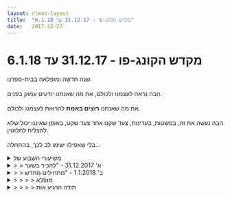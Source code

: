 ```yaml
---
layout: clean-layout
title:  "מקדש הקונג-פו - 31.12.17 עד 6.1.18"
date:   2017-12-27
---
```

# מקדש הקונג-פו - 31.12.17 עד 6.1.18 
שנה חדשה ומופלאה בבית-ספרנו.<br> <br> הבה נראה לעצמנו ולכולם, את מה שאנחנו יודעים עמוק בפנים.<br> <br> את מה שאנחנו <b>רוצים באמת</b> להראות לעצמנו ולכולם.<br> <br> הבה נעשה את זה, בפשטות, בעדינות, צעד שקט אחר צעד שקט, באופן שאיננו יכול שלא להצליח לחלוטין.<br> <br> בלי שאפילו ישימו לב לכך, בהתחלה...

<details>
                    <summary>משיעורי השבוע של</summary>
                    שנה טובה <img src="http://www.timg.co.il/tapuzForum/images/Emo13.gif" alt=":-)">
                  </details><details>
                    <summary>> > א' 31.12.2017 - "להכיר בשער</summary>
                    קצת מתוך שיעור עשיר, מה שבולט לי כרגע.<br> <br> משקולות ומעוף<br> א. אחד בעמידת ארבע, נשען בכפות הידיים שלו על כפות הרגליים של השני. זה שנשענים עליו מנסה להרים את כפות הרגליים שלו בכל מני אופנים. [עבודה מגניבה בשני התפקידים. כזה שנשענים עליו ניסיתי להרים רגל אחת, לקפוץ, ללכת קדימה/אחורה/לצדדים, לשנות את זווית כף הרגל (להשעין עקב על הקרקע ולזקוף את האצבעות באוויר, ולהיפך).. זה שונה מאוד כשהוא נשען על קצות כפות הרגליים, יותר באמצע, או על הקרסוליים.]<br> כשהנשען מרפה, זה שנשענו עליו נותן לעצמו זמן לחוות ולחגוג את השחרור שלו מהמשקל העודף הזה. [היה נדמה לי שאחוש בהקלת השחרור מייד כשהמשקל יירד ממני, אבל למעשה המשכתי להרגיש כאילו הוא עדיין מונח עלי, השחרור הגיע רק כשהסברתי לי שכבר לא ואפשרתי לי בכוונה להתנסות במה שקורה בהיעדרו; עבודה נהדרת גם בזמן ההישענות (עם אילוצי התנוחה והתלות בתנועות שלו, עם הקרקע..) וההשתחררות ממנה]<br> ב. מדמה/מוצא &quot;משקולות פנימיות&quot; [שניתנו לי כדי להתאמן ולהתחזק במשהו; ששכחתי להסיר אותן / להרפות מהן (תנועות פנימיות שונות להרפייה ממשקולות שונות); אמא והשנ&quot;צ; דברים שאני לא מזהה שהם נסיונות להרפות ממשקולת – למשל עייפות בנסיבות מסויימות כמן הכוונה פנימית שאני מקבל להרפות ממשהו]<br> <br> כשאני קופץ עוד ועוד על המקום ומוציא קול מתמשך תוך כדי זה, הרחבה של תיבת הקול (אם יש דבר כזה - הלוע הפנימי או משהו כזה) עם העמקה של בסיס הלשון פנימה, מאפשרת לאוויר להמשיך לצאת בחופשיות ולקול להמשיך להישמע (גם הקול מעמיק תוך כדי, ונוספת לו מן איכות קסומה של גונג)<br> <br> אירועים מיוחדים [חגיגות השנה החדשה; חגיגות הדקה החדשה; חגיגות השניה החדשה - באיזה מן מצב צריך להיות כדי לאפשר דבר כזה בכלל; הזמן ש&quot;נמתח&quot; ובדיעבד חולף כבזק (למשל בזמן הטירונות) במצב של מעין שינה; &quot;חיי הנצח&quot; שאפשריים עבורי כשאני ער לחווות כל רגע כנצח; המצב הפנימי שנחוץ כדי לחוות ככה את העולם, המהירות האחרת שנדרשת, מה בי יכול לספק אותה ומה לא; אמנות הלחימה כביטוי של אנשים שחיפשו חיי נצח, וההבדל בין אמנות לחימה (שבאה מבפנים) וסגנון לחימה (שמגיע מבחוץ)]<br> <br> נגיעה קטנה שיכולה לעשות הרבה<br> <br> &quot;חיזוק להבים&quot;<br> א. בשניים (ב&quot;נוסח הקלאסי&quot; - להב פנימי, להב פנימי, להב חיצוני)<br> ב. באחד (באותו נוסח): מבחין בפרמטרים השונים של תנועה שזה מאפשר לתרגל, בתנועה הכולית, מתייחס לזה כאל פורמה, מתרגל אותה באופנים שונים (ברצף ובהארכת התנועות למן לולאות למשל יוצאת מן פורמת פרפר מופלאה)<br> <br> הנסיון המוזר ללמד מישהו בכל מני אופנים להתחבר למה שבשבילי מתאפשר בו כרגע חיבור ישיר שלא נחוצים לו הסברים, כשאני אוחז בחווייה שלי באופן רציף (חיבור לחום הגוף, במקרה הזה). מצד אחד צריך לתווך את זה איכשהו, מצד שני זה צריך לצלוח את מחסומי ההתנסחות שלי (מקשיב לעצמי ושומע כשזה עלול להישמע מיסטי – הרוחניקים האלה והסיפורים שלהם, כשזה עלול להישמע פסאודו מדעי – מופלץ כזה, כשזה עלול להישמע סיפורי מדי – יפה אבל לא נגיש.. והכל כשזה פשוט <b>זה</b> נו, <b>זה</b>..) ואת המחסומים שלו (שבין השאר פשוט קר לו).<br> דבר מרתק זה.<br> <br> המנטרה הנהדרת &quot;<b>נעשה ונצליח</b>&quot;<br> <br> גישות שונות ל-2017 ול-2018. בין השאר:<br> ל-2017 בהשראת ה&quot;סמל המכושף&quot; משיעור אמנות היכולת בשבת (בתצורה פשוטה מותאמת לעבודה במשך דקות אחדות) כשכל נגיעה שלי בו מאירה את העולם שלי עכשיו כדי שאוכל להשתמש בזה כבמדרגה מאפשרת; בהודיה (לעולם, לי) על הכל בלי אפליה (פער התיווך שוב, כשהוא לא אומר שום דבר במלים אבל נדמה לי שמשהו בו מגיב במן &quot;בשביל מה להודות גם על הדברים האיומים שהעולם נתן השנה?&quot;); בהודיה מראש על 2018 מנקודת המבט העכשווית ומזו של תחילת 2019, להכנת מרחב פנימי מיטיב שיקבל אליו ויסייע בעיצוב מציאות חיצונית רצויה; בהצגת ההתקדמות שלי בנושאים מסויימים (קונג פו, בריאות, אושר, פרנסה) ב-2017 (גם בצורת &quot;הצגה&quot; של זה לקהל גדול) והתכוונויות-ההתקדמות שלי ב-2018 באותם נושאים [תוך הקשבה למישהו אחר: שימוש בהתנסויות השונות מלפני-כן היום עם &quot;פער התיווך&quot; מכיווני לכיוון מישהו אחר, הפעם כדי לאפשר לדברים שניתנים לי להגיע].
                  </details><details>
                    <summary>> > ב' 1.1.2018 - "מתחילים מחדש</summary>
                    התחלתי בסביבות שבע כמדומני, ואז שוב בשמונה לשיעור הרשמי.<br> סיימתי בשתיים, שתיים וחצי.<br> <br> המעבר בין המשתתפים האחרים (כתבתי את שמותיהם ועברתי ביניהם אחד אחד, ובהמשך ניסיתי להיות ער אל כולם בעת ובעונה אחת, סופר נעים) והחישה בהם היו מופלאים, במיוחד כשהייתי ער גם לתוכניותי מחר שכוללות משהו שמפחיד אותי - גם כי זה חידד את חוויית האנרגיה &quot;שלי&quot; בנפרד מזו &quot;של אחרים&quot;, וגם כי זה הפך את חוויית תוכניות-מחר ותגובותי אליהן לאובייקטיבית, מן צביר אנרגיה ששימש אותי היטב בתצורתו הדוקרנית הקודמת ומשמש אותי היטב בתצורתו ההרבה יותר מרווחת הנוכחית.<br> <br> גם ההשבה לאינגריד ואז לישי היו חוויות למידה נהדרות. בשני המקרים התשובה שלי השתנתה מאוד תוך כדי כתיבה, במיוחד בזמן ההשבה לישי כשהתשובה לא רק התדייקה יותר ויותר אלא נולדה מחדש באיזשהו אופן. בשני המקרים התשובה הגיעה למן גונג פנימי כזה בסוף, <b>זה זה</b>. <br> <br> האם לא יכולתי להסתפק בתשובות שכבר היו כמה שעות לפני כן?<br> לגמרי יכולתי.<br> האם הייתי גדל באותה מידה?<br> לא. במיוחד לא עם התשובה לישי.<br> ובכל זאת, הלוואי שהייתי יכול כבר ללדת את התשובה שמצלצלת לי בגונג תוך כמה דקות במקום בכמה שעות.<br> <br> היה חמים וביתי להרגיש את האחרים, והיה נעים גם להרגיש אותם &quot;נושרים&quot; אחד אחד, בלוויית רמז של צינת בדידות.
                  </details><details>
                    <summary>> > > > מופלא</summary>
                    <br><br><table width='70%' cellpadding='0' cellspacing='0' bgcolor='#C6C7C6'><tr><td height='1'></td></tr></table><br><b>מדברים על מדיטציה:</b> <a href="http://forums.tapuz.co.il/meditation" target="_blank">http://forums.tapuz.co.il/meditation</a><br/><br/>לומדים את אמנות המדיטציה: <a href="http://www.ThePracticalMeditation.com" target="_blank" rel=nofollow>www.ThePracticalMeditation.com</a><br/>לומדים את אמנות היכולת: <a href="http://www.MagicalChanging.com" target="_blank" rel=nofollow>www.MagicalChanging.com</a>
                  </details><details>
                    <summary>> > > > תודה הרגיע אות</summary>
                    
                  </details><details>
                    <summary>> > ד' 3.1.2018 - "השתדלות רציפה</summary>
                    שיעור נהדר שהפעילויות הצפויות בו הבקיעו שוב ושוב מתוך קווי המתאר שיועדו להן. לא ישנתי ביממה שלפניו, הצטננתי אחרי שהשווצתי שאני בלתי צנין, בועז חלה לו, וההרצאה שיועדה לתפוס נתח נכבד בשיעור התאחרה ותפסה נתח עוד יותר נכבד. <br> באתי בשש ורבע, קצת מאוחר ממה שתכננתי אבל בהתחשב בקסמים שהייתי צריך לעשות כדי להגיע בכלל הייתי שבע רצון מעצמי כמו חתול שמן בשמש. הבהרתי לעצמי מה העניינים פה ב&quot;מטה הקסמים&quot; נהדר (אחרי שכבר עשיתי מיני-מטה-קסמים בבית כדי לשרוד את הנסיעה), נגעתי בשולי ההילה של חגי שחלף על פני והפך בנוכחותו את היקום למקום הרבה יותר נעים, השתמשתי בפורמה השישית כבשער להמשך השיעור ולהמשך חיי, ונכנסתי להרצאה.<br> אלו היו ארבע הרצאות בעצם, של ארבעה אנשים שונים אלה מאלה עד כמה שאנשים יכולים להיות שונים בכלל. סופר מוכשרים, ושלושה מהם גם נציגים של צוותים סופר מוכשרים. אחד מהם נראה כל זמן שישב כמן איש חברה זורם כזה ששולט בסביבתו, וכשקם לדבר התברר שמדובר בגמד ביישן וקצת עקום שמדבר אל קצות הנעליים, מקסימום אל הכיסאות הקדמיים (אל הכיסאות, לא אל האנשים שישבו בהם). זה לחלוטין לא הפריע לו להקסים את הקהל שלו כמעט מייד, בין השאר כי דיבר על משהו שהוא ממש אוהב, טוב בו, מצליח לו איתו, והכי חשוב - מעניין את רוב מי שבאו לשם. (סביבת עבודה שמאפשרת למפתחי java script לבנות אפליקציות רשת שמתאימות גם לטלפונים שמריצים אנדרואיד וגם לאייפונים. וגם למחשבים.) הוא גם ניסה לחלק פרסים לעונים נכונה על כל מני שאלות, אבל זה לא צלח.<br> המרצה השני (בעצם לא, הוא היה הראשון שדיבר) היה איש נמוך ואפור עם פנים מרובעים שדכדך את הקהל שלו באמצעות שקופיות עם פיסות קוד, נתקל בשרשרת אינסופית של תקלות טכניות, ולא הצליח להפעיל את האפליקציה שבנה (לא באשמתו, המחשב שלו פשוט לא ענה למסך הגדול, ולהיפך). רק בסוף ההרצאה שלו, אחרי הסוף בעצם, כשכבר נכנע לגמרי ושלח אותנו לחפש את האפליקציה שלו אי-שם ברשת כי בחייו שהיא פועלת, המחשב שלו התחבר פתאום למסך, האפליקציה שלו עלתה, והוא שלף מהכיס חלילית וניגן לה. על המסך קרו דברים בהתאם לצלילים שהפיק, הכל התחבר לו, זה היה מקסים במידה שקשה לתאר והוא פרש לו סמוק בתוך מחיאות כפיים רועמות. (הוא הרצה על אופנים משופרים ונגישים יחסית למה שהיה נהוג עד לאחרונה, ליצור אפליקציות רשת שמקבלות ושולחות צלילים דרך מיקרופון, רמקול ואביזרי סאונד אחרים, ויכולות גם לפענח אותם וליצור את הקסם שהוא הראה לנו.)<br> המרצה השלישי היה בנאדם גבוה, רזה, טיפה נשי באיזשהו אופן ומאוד בטוח בעצמו. על רקע המרצים הקודמים ניכר מאוד שמדובר באיש שיווק מקצועי. הוא גם המפתח של משחק מצליח לאייפון ואנדרואיד (שלוש מליון הורדות בינתיים כמדומני) וראש הצוות בסטרטאפ קטנצ&#39;יק שחוץ ממנו עובדים בו רק מוזיקאי ושני גרפיקאים שמוכרים לכולנו אני מתאר לי – הם אלה שאשמים למשל בסרטון האנימציה המקסים על הסופגניות שמגיעות ישר לתחת שאי אפשר היה להתחמק ממנו בחנוכה. המשחק שיצרו אכן מרשים ויפהפה, דוגמת הקוד היחידה שהראה נועדה להצחיק (ולגמרי הצליחה), ובשאר השקופיות והמידע הוא חלק איתנו בכנות גמורה טקטיקות שיווק של משחק רשת מצליח - איך מפלחים לקוחות לסוגיהם ונגישותם (למשל כדי לפנות רק לאלה מהם שערים כרגע לפי אזור הזמן שהם נמצאים בו), משווקים את המשחק לכל משתמש באופן שמתאים לו (כל עוד שיווקו אותו באותו אופן לכולם זה לא ממש הצליח להם), מתמודדים עם שפע לקוחות שמקללים אותם כשהם מבקשים כסף (מתרכזים במשתמשי אייפון, שהנכונות שלהם לשלם הופכת אותם למקור תשעים אחוז מההכנסות) ועם לקוחות שגונבים את המשחק במקום לקנות אותו (מזהים אותם ודוחפים להם כל כך הרבה פרסומות שבשלב מסויים היו יותר רווחיים עבור החברה מלקוחות משלמים), וכן הלאה. <br> המרצה הרביעי הוא כמדומני מארגן הערב - איש נמרץ מאוד, קצת מלא, עם מה שהתחיל כנראה כזקן-תיש צנוע והצטמח בינתיים למן גוש זקור במימדים כמעט בלתי מתקבלים על הדעת (אבל מתקבלים בסוף). הוא הציג אמנם בקצרה בתחילת ההרצאה שלו אפליקציה שפיתח לתקשורת ישירה בין משתמשים, אבל עבר מהר מאוד לעיקר ההרצאה ולמה שחלק מהקהל (לא אני, אבל גם לי זה היה מרתק) חיכה לו – סקירה של התפתחות המטבעות הוירטואליים ומקומם כיום, עם התמקדות בביטקוין, האמונה שלו שהביטקוין בנתיב צמיחה מתמשך והשמועות על קריסתו לא קשורות למציאות.. - ואז בן בא ומשה אותי משם להמשך השיעור שלי.<br> למדתי המון מההרצאות האלה, שינעתי אצלי כמה דברים שהיה לי חשוב מאוד לשנע, וארבעתם גם הבהירו לי שוב שכשמסתכלים על בן אדם פשוט אי אפשר לדעת עליו כלום.<br> <br> בהמשך השיעור שלי קיבלתי הדרכונת נהדרת לשיפור (ובמידה רבה - התחלת) העבודה שלי עם ה&quot;מצפן&quot; שקיבלתי והתחלתי ליישם ביום ראשון שעבר&nbsp;&nbsp;(<a href=http://www.tapuz.co.il/communa/viewmsgcommuna.asp?communaid=40780&msgid=56980879 target=_blank style=color:blue>כאן</a> - הודעת-המשנה שאני מבטיח שם תתווסף בקרוב).<br> מצב העייפות והצננת שנמצאתי בו קצת עמעם אותי, אבל גם איפשר לדברים להגיע עמוק. <br> המשך השיעור (הקצר, עד תשע וחצי בערך) הוקדש ליישום של זה.<br> העבודה שלי על/עם המצפן עד כה נראית לי קצת כמו של מישהו שקיבל מכשיר שהוא ממש צריך, וניגש ישר לפרק אותו ולבדוק איך הוא בנוי ולשער לגביו כל מני דברים, ומדי פעם גם משתמש בו קצת. זה כיף לי, וככה אני רגיל גם בכל מני דברים אחרים, וזה גם מועיל בכל מני אופנים, אבל הרבה יותר מועיל אשכרה להכניס אותו לשגרת שימוש מיטיבה (מסר לריב האדריכל: ולו כדי שתהליך הבנייה של המכשיר הזה יימשך והוא יעמוד לרשותך באמת, כדי שמה שאתה מפרק ובודק וזה וזה יהיה הדבר האמיתי).
                  </details><details>
                    <summary>> > > > לגבי המצפן, וחיד</summary>
                    זה מצפן לרגע הזה, כך הוגדר וככה הוא באמת מתפקד. לא נחוץ לי להמשיך לחפש סמל/שער לאיפשור גישה לשלושת הרכיבים כאחד, כבר יש לי את הסמל האחד שלי כאן, בכל זה.<br> <br> השלושה לא באמת נפרדים. כולם היבטים של הצבעה לכאן.<br> <br> תזכורת: שכשלמדנו את המצפן השתמשנו בהגאים (joy או grace או growth) להפנייה מיידית באמצעותם. אני יכול להשתמש במצפן ככה, לעכשיו, לשניה, לכמה שניות – לא דרך מחשבה/תכנון לפרק זמן יותר ארוך.<br> <br> חידה: הנחת כפות ידיים על העיניים; הנחת כפות ידיים על האוזניים; איך עושים את זה לכל הגוף?
                  </details><details>
                    <summary>> > > > > > לכל הגו</summary>
                    <table border='0' width='100%' align='center'><tr><td valign='top'>+ סבתא אורה מדגימה עלי בתמונה המצורפת גישה אחת טובה לזה (הגוזלית שמסתכלת בנו היא יולי, אחות שלי).<br> הידיים מונחות על הלב, הוא כבר דואג לכל השאר.<br> <br> + תנוחת עובר<br> <br> + חיבור ישיר. לא דורש ידיים, ונגיש לא משנה מה עושים.<br> הנוסח יכול להשתנות. אפשר דרך חישת הגוף (תשומת הלב מחבקת הכל מבחוץ ומבפנים), דרך חיבור לאותה אנרגיה מרפאה שאפשר להעביר גם לאחרים, או בדרך אחרת.<br> <br> + גישה שאני מיישם בזמן טיפולי אנרגיה-מרפאה מסויימים, באחרים או בעצמי:<br> עוטף מישהו בספרה, בועה, בין שתי כפות הידיים.</td><td width='220' align='center' valign='top'><a href=javascript:show_attch('56990527.jpg',56990527)><img src='http://img2.tapuz.co.il/CommunaApps/resize.asp?image=56990527.jpg&width=200' border='0'></a></td></tr></table>
                  </details><details>
                    <summary>> > ה' 4.1.2018 - "טעימה עצמית</summary>
                    מתוך החלק המרכזי של השיעור:<br> <br> זיהוי תופעות פנימיות כגון מחשבות כצורות שחולפות בתוכי, עוזר לי לחוות את עצמי הנפרד מהן.<br> וגם בכיוון ההפוך: כשאני מאפשר לעצמי לחוות את הנפרדות שלי מתופעות בתוכי (כגון מחשבות), זה עוזר לי לזהות ש: הן רק מערכים זמניים, פעוטים, חולפים, בלי ערך אבסולוטי; שמועיל (אולי) להשתמש בהן בהקשרים ספציפיים, שבאופן ההסתכלות הזה גם מתבהרים; שהן קשורות (אולי) להסכמות-מראש כלשהן שגם הן רק הדבר המסויים והקטן שהן.<br> <br> נקודות התחלה/כניסה אפשריות:<br> + נזכר בזה שאני נפרד מהמערכת שלי ומתופעות שיש בה, ומניח לזה להנחות אותי לנפרדוּת למעשה.<br> + תופס את עצמי &quot;כלוא&quot; בפרשנות כלשהי שאין בה איכות חולפת, יחסית (למשל שמשהו רע, שאני זה שצודק, וכן הלאה) ונעזר בזה.<br> + מציג לי את אותה פרשנות נוקשה (או מה שזה לא יהיה) לגבי תנועה פיזית כלשהי, ומשתמש בזה כדי להתפכח.<br> + מציג לעצמי את מה שנראה לי צודק כמוטעה (או את מה שנראה לי מוטעה כצודק), ומזהה איך זה נכון באותה מידה.<br> + מקשיב לעצמי ולאדם אחר שמביע דעות, פרשנויות וכן הלאה, מתוך ערות להיות שנינו לא המערכות שלנו ולא הצורות שבהן. (זה יכול להתפענח אצלו בכל מני אופנים, אז בלי להפיץ את הבשורה וברגישות הראויה.)<br> <br> --<br> <br> שיעור לתלמיד הפרק הראשון כ&quot;ארוחת טעימות&quot;.<br> + <b>איך</b> טעימה מועברת?<br> + מה שתלמיד חווה, לא מוגבל לטעימות האלה.<br> + במה ממה שקיבל, יוכל להמשיך להזין את עצמו?<br> + איך שיוכל להמשיך להזין את עצמו בזה, יכול להיכלל בחומר. (בקשב אליו, מתוך בהירות שלא עושה משיעור כזה מה שהוא לא אמור להיות.)<br> <br> --<br> <br> חמישה רבדים שאני יכול להיות ער אליהם ולכוונן אותם בזמן העברת שיעור:<br> + החומר שמנסה לעבור<br> + איך זה מועבר<br> + מסרים שמועברים על-ידי (במודע ולא במודע)<br> + איך אני תופש אותו [כלי עזר: עבור איזה מדריך זה התלמיד המושלם? ולהיות המדריך הזה]<br> + יעדים (איך אני תופש אותו העתידי, מה אמור להתאפשר פה)<br> <br> --<br> <br> התנועה &quot;היקום אִתי&quot;
                  </details><details>
                    <summary>ראשון 18:00, 31.12 "להכיר בשער</summary>
                    היינו אני ריב ובועז,<br> העמקנו בתנועות הפנימיות שכינינו:<br> grace<br> growth<br> joy<br> <br> עשינו עבודה נהדרת של זיהוי משקולות פנימיות. <br> כאשר אני מתאמן עם משקולות, הן נועדו לחזק אותי. כשאני מסיים את האימון אני מניח אותן במקומם... אך בתוכי אני נושא עליי משקולות רבות שמכבידות עליי מבלי שארפה מהן או איעזר בהן<br> תרם לי גם בהקשר של לראות את המשקולות הללו כמשהו שאני יכול להתחזק בעזרתו (או להשתפר באופנים שונים)<br> וגם בהקשר של האפשרות להרפות ממשקל לא נחוץ. להתאמן בתנועות פנימיות שמאפשרות לי לעזוב את המשקולות...<br> <br> ועשינו עבודה מיטיבה מבחינת ההסתכלות על שנת 2017, ועבודה מיטיבה עם העתיד ועם שנת 2018 הבאה עלינו לטובה<br> שנה נהדרת שתהיה לנו :)
                  </details><details>
                    <summary>"להכיר בשער" - קונג-פו, ראשון 20:0</summary>
                    טיפוח המקדש הפנימי והחיצוני. טיפוח העבודה חופשית כשאני נעזר ברכיבי המצפן: growth, joy, grace. שימוש במילים אלה כמילות קוד לכניסה למצב תודעתי משודרג. גישה לדברים המיידיים שגורמים להנאה. מתייחס לשאלות &quot;במה אני רוצה להתפתח?&quot; במה אני רוצה לחוות צמיחה&quot;?<br> <br> הרפיה ממשקולות פנימיים. בדומה למשקולות בחדר כושר שאני נעזר בהן להתחזק ולאחר מכן מרפה מהם, כך אני יכול להתייחס למשקולות פנימיים שהיה להם תפקיד מסויים בזמן מסויים ולאחר מכן אני יכול להרפות מהן. התחלנו את העבודה הזו בהישענות של הפרטנר עם כפות הידיים על כפות הרגליים והוא מצידו מנסה להזיז את הרגליים. לחוש בהבדל ובקלות להזיז את הרגליים לאחר ש&quot;המשקולת&quot; הוסרה.<br> <br> עשיתי שימוש בציון הזמן של סוף שנה ותחילת שנה בכדי להתבונן, ליהנות להעריך את ההתקדמויות היפות שעשיתי במהלך 2017 במגוון תחומים: בריאות, אושר, לימודי קונג-פו ומצב כלכלי. <br> נערכתי לקראת שנת 2018 באותם תחומים.<br> בשני המקרים מסגרת העבודה הייתה שיתוף בהצלחות שלי את ריבּ וקבוצת אנשים (דמיונית).<br> <br> &quot;נעשה ונצליח&quot;. מנטרה נהדרת שאני נעזר בה לפני שאני ניגש לבצע דברים. חתמתי את השיעור שלי כשאני חוזר עליה מספר פעמים ומייחס את הכוונה שבמילים לרצונות שביטאתי בתרגיל הקודם.<br> <br> בדומה לכך שניתן לחגוג תחילת שנה, תחילת חודש, תחילת שנה אישית כך אני יכול לחגוג תחילת שניה או תחילת רגע. הגישה לכך אמורה להיות רגשית. היה מאד נעים לעשות את ההקבלה הזו וההשפעה של זה הייתה מאד מטיבה.<br> <br> לעיתים חוויתי קושי להתמקד בגלל הקור ועייפות. זה היה בעיקר כשהייתי בעבודה עצמאית.<br> <br> שיעור עשיר ומיוחד! <br> עם יניב וריבּ (וישי שהשיעור שלו התנהל בסמוך).<br> התחיל ב 18:50 והסתיים קצת אחרי 23:00.<br> <br> תודה!
                  </details><details>
                    <summary>"להכיר בשער" 31.12 יום ראשו</summary>
                    מתחילה השיעור בראשון בתשע בבוקר<br> מסתיים ב 11:20 ביום שני לאחר מכן<br> <br> אמנית התנועות הפנימיות והחיצוניות<br> ריפוי עמוק<br> מעניקה לעצמי משימות שעוזרות לי במשך היום,<br> בעיקר שאני חווה קושי רגשי<br>
                  </details><details>
                    <summary>"הנחיות בסיסיות" - שעור יום ב' 1.1.2018 בק</summary>
                    השתתפו: יואב, רמי, אינגריד<br> מנחה: בן<br> <br> איחרתי ב-10 ד&#39; - הודעתי על איחור לפני שיצאתי לדרך וחיכו לי.<br> <br> - &quot;שפרו את התנוחות שלכם&quot;. נשמע לי מוזר ולא מובן באותו הרגע. שאלתי &quot;מה זה תנוחות&quot;. זה קורה לי לפעמים שאני חשה זקוקה לברר את המשמעות הבסיסית של מילה שמוכרת לי היטב. בן ורמי הסבירו לי, הרגשתי שלא באמת הבינו אותי, כאילו הם באמת חושבים שאני עולה חדשה ולא שולטת בשפה. אבל החלטתי שלא להתווכח ולהניח את התגובה שלי בצד. בסך הכל זה היה מועיל. לשאלתי אם &quot;תנוחות&quot; כולל גם מושג של &quot;מנוחה&quot; נאמר לי שלא. בעצם התכוונתי לשאול אם תנוחה כוללת או יכולה לכלול הרפיה מעודף מאמץ. <br> -&quot;עבדו על הרצון שלכם ללמידה או על ההסכמה שלכם ללמידה&quot;. גם כן הנחיה לא שגרתית שלרגע יצר בי דיסאוריינטציה - ולמעשה עזרה לי להפיג את הערפל/ הרעש הפנימי שלי. נהניתי מעצם התרגול. ראיתי גלים של צלילות ושל עירפול מתחלפים. עלה לי המשפט &quot;תפוס את הרגע&quot;, שהבנתי אותו ככוונה לחיות את הרגע ולהיות נוכחת. ברגע של הערפול ראיתי שבדיוק שקעתי בזכרונות ותגובות רגשיות ומאבדת מעט מגע עם המציאות, כשרגע קודם חווית את המציאות בעוצמה שמעוררת אי נוחות.<br> - &quot;תתפתחו&quot;. כבר פחות נשמע לי מוזר. פשוט כיף\ מרגיש כמו להפעיל תפריט של הפעלות כיפיות ומועילות.<br> - סיף ביד אחת עם יואב. קיבלתי כמה מכות חזקות ביד ימין. בן הסביר לי שזה נובע מהתגובות האלימות שלי - וחוסר השליטה שלי. היה מעניין מאוד ולמדתי ממש.
                  </details><details>
                    <summary>> > שכתוב מתוק</summary>
                    - &quot;שפרו את התנוחות שלכם&quot;. <br> נשמע לי מוזר ולא מובן באותו הרגע. שאלתי &quot;מה זה תנוחות?&quot;. <br> זה קורה לי לפעמים שאני חשה זקוקה לברר את המשמעות הבסיסית של מילה שמוכרת לי היטב. <br> בן ורמי הסבירו לי, הרגשתי שלא באמת הבינו אותי, כאילו הם באמת חושבים שאני עולה חדשה ולא שולטת בשפה. אבל החלטתי שלא להתווכח ולהניח את התגובה שלי בצד. בסך הכל זה היה מועיל. לשאלתי אם &quot;תנוחות&quot; כולל גם מושג של &quot;מנוחה&quot; נאמר לי שלא. בעצם התכוונתי לשאול אם תנוחה כוללת או יכולה לכלול הרפיה מעודף מאמץ. <br> <br> -&quot;עבדו על הרצון שלכם ללמידה או על ההסכמה שלכם ללמידה&quot;. <br> גם כן הנחיה לא שגרתית שלרגע יצרה בי דיסאוריינטציה - ולמעשה עזרה לי להפיג את הערפל/ הרעש הפנימי שלי. נהניתי מעצם התרגול. ראיתי גלים של צלילות ושל עירפול מתחלפים. <br> עלה לי המשפט &quot;תפוס את הרגע&quot;, שהבנתי אותו ככוונה לחיות את הרגע ולהיות נוכחת. ברגע של הערפול ראיתי שבדיוק שקעתי בזכרונות ותגובות רגשיות ושאני מאבדת מעט מגע עם המציאות, כשרגע קודם חוויתי את המציאות בעוצמה שמעוררת אי נוחות.<br> <br> - &quot;תתפתחו&quot;. כבר פחות נשמע לי מוזר. פשוט כיף. מרגיש כמו להפעיל תפריט של הפעלות כיפיות ומועילות.<br> <br> - סיף ביד אחת עם יואב. קיבלתי כמה מכות חזקות ביד ימין. בן הסביר לי שזה נובע מהתגובות האלימות שלי - וחוסר השליטה שלי. היה מעניין מאוד ובאמת למדתי מזה.
                  </details><details>
                    <summary>שיעור מעצים בבית - 1.1.18 "מתחילים מחדש</summary>
                    <b>כיוונים</b><br> מעתיקה לעצמי עם מה שעבדתי איתו:<br> <br> 1. בעיניים עצומות נחוש את גופנו ואת האנרגיה שלנו. נשים לב עד כמה אנחנו מוכנים עכשיו ליהנות, לעבור טרנספורמציה ולעזור לאחרים. נרשה לזה להיפתח עוד ולהתפתח באופן טבעי.<br>  <br> 2. בעיניים עצומות ננסה להרגיש את האחרים, לבדוק מה מצבם, לקלוט היכן הם במסלולי הלימוד השונים, על מה בעיקר יש להם לעבוד הערב וכל דבר אחר שנצליח לקלוט.<br>  <br> 3. בעיניים עצומות ננסה להיטיב איתם. לאפשר להם יותר פתיחות לטרנספורמציה, ללמידה עמוקה; לאפשר להם יותר התענגות על עצמם כפי שהם, על הרגע הזה; לאפשר להם יותר זרימה של חסד דרכם, קודם כל לעצמם.<br>  <br> 4. בעיניים עצומות נרגיש את מרחב החקירה הקונג-פואי שנערך ומתפתח כבר אלפי שנים (לא בשם הזה, לרוב), במגוון מקומות ובמגוון נושאי החקירה היותר קלאסיים שלו (אושר, בריאות, הגשמה וכו&#39;) והפחות קלאסיים שלו (אמנות הלחימה, אמנות הגינון וכו&#39;, וואטאבר).<br>  <br> 5. נעיין במרחב השאלות והתשובות הקטן והנקודתי שאצלנו בבית-הספר... ונחפש שאלות שטרם השבנו להן, שיכול לפתח ולקדם אותנו להשיב להן כמיטב יכולתנו ו/או שיכול לסייע לשואלים אם נשיב להם עליהן כמיטב יכולתנו. בכל פעם שנאתר שאלה כזאת, נצלול אל התשובה שרוצה להינתן דרכנו... ונאפשר לה. פשוט נאפשר לה.<br>  <br> 6. נחפש תשובות שניתנו על-ידי כותב שורות אלה, שמרגיש לנו כי יכולות להנחות אותנו לרמה הבאה שלנו בלימודים או בנושא כלשהו בתוכם. נתעכב עליהן... וננסה לקרוא אותן אחרת, ברמה גבוהה יותר, שנותנת יותר זמן ומשקל לעצירות-עבודה נינוחות בעיניים עצומות, מאשר לעצם הקריאה של המלים.<br>  <br> 7. נרגיש שוב את האחרים. נבדוק מה מצבם. האם השיעור של חלק מהם הסתיים כבר? מה עובר עליהם? נשלח אליהם כל טוב ונודה להם ממעמקי לבנו על העזרה שנתנו לנו בכך שהיו איתנו בשיעור, שחשבו עלינו טובות ושאפשרו לנו לתרגל עליהם חשיבה טובה ומיטיבה. ברגע שנסיים את הפעילות הזאת, השיעור שלנו הסתיים להערב.<br> <br> <b>חוויות</b><br> <br> סיימתי את השיעור בסביבות 21:10.<br> היה לי טוב מאד<br> בתרגיל ה-1 פתאום שמעתי שקט עמוק סביבי<br> כאילו קודם הקשבתי למוזיקה מחרישת אוזניים במשך שעות. <br> חוויתי כבר שקט פנימי חיצוני אבל זה היה ברמה חדשה.<br> כל העולם שתק<br> והבנתי בדיעבד שלפני זה היה רעש חזק מתמשך, גם אם לא הובחן או הורגש.<br> <br> חוויה ייחודית שהמילים לא מעבירות את רמת השקט ששהיתי בה.<br> גם בחוץ וגם בפנים היה שקט.<br> זה היה שקט שאין לו הופכי (רעש). משהו עמוק יותר ושקט יותר משקט <img src="http://www.timg.co.il/tapuzForum/images/Emo3.gif" alt=":-P"><br> <br> ההבנה שעד עכשיו היייתי ברעש היתה באמת כמו לקום מחלום.<br> <br> ממש נהניתי מכל הנחייה בהמשך.<br> דמיינתי ולקחתי לי זמן.<br> חשתי כל אחד (תהיתי מה היה אם הייתי מגישה לכל אחד את מה שראיתי או רושמת את היכן שהוא. ראיתי דברים ממש ממוקדים על כל אחד, על מה הוא מתמודד עכשיו ובכלל בחיים והקשר של זה), התחברתי לעצמי, עניתי גם על 2 שאלות, קראתי תשובה שחיכתה לי הרבה זמן.<br> <br> כשהגעתי לסעיף האחרון כבר הסבלנות סוג של הסתיימה לי<br> ורציתי לסיים כבר :)<br> עד אז מאד נהניתי ולא חשבתי על הזמן.
                  </details><details>
                    <summary>> > העתקה והדבקה של טקסט כא</summary>
                    רצוי שתכלול את ההדגשות המקוריות שלו, בין היתר בכדי שלא לסרס/להטעות.<br> ההדגשות הן לעתים חלק מהטקסט.<br> <br> מומלץ לרוב גם להוסיף סימני ציטוט, בין היתר בכדי להפריד את זה מהדברים <b>שאת</b> כתבת.<br> במקרה של הטקסט <b>שאת</b> כתבת כאן הפעם, למשל, חבל מאוד שהוא יהיה פחות נגיש.<br> הן כתבת דברים <b>מדהימים</b>.<br> <br> לכן, הייתי במקומך להבא, משרשר להודעה של עצמי אחר כך נספח עם &quot;הטקסט מבן שאיתו עבדתי&quot;, למשל, בכדי שזה יהיה נגיש לך (ולאחרים) בעתיד מצד אחד - ולא יפריע לקריאת העקבות החשובים והמרגשים שהשארת, מצד שני.<br> <br> והנה שוב הטקסט המסויים שציטטת מהמייל שקיבלת, הפעם בליווי ההדגשות המקוריות:<br> <br> &quot;1. בעיניים עצומות <b>נחוש את גופנו ואת האנרגיה שלנו</b>. נשים לב עד כמה אנחנו מוכנים עכשיו ליהנות, לעבור טרנספורמציה ולעזור לאחרים. נרשה לזה להיפתח עוד ולהתפתח באופן טבעי.<br>  <br> 2. בעיניים עצומות <b>ננסה</b> להרגיש את האחרים, לבדוק מה מצבם, לקלוט היכן הם במסלולי הלימוד השונים, על מה בעיקר יש להם לעבוד הערב וכל דבר אחר שנצליח לקלוט.<br>  <br> 3. בעיניים עצומות <b>ננסה</b> להיטיב איתם. לאפשר להם יותר פתיחות לטרנספורמציה, ללמידה עמוקה; לאפשר להם יותר התענגות על עצמם כפי שהם, על הרגע הזה; לאפשר להם יותר זרימה של חסד דרכם, קודם כל לעצמם.<br>  <br> 4. בעיניים עצומות <b>נרגיש את מרחב החקירה הקונג-פואי שנערך ומתפתח כבר אלפי שנים</b> (לא בשם הזה, לרוב), במגוון מקומות ובמגוון נושאי החקירה היותר קלאסיים שלו (אושר, בריאות, הגשמה וכו&#39;) והפחות קלאסיים שלו (אמנות הלחימה, אמנות הגינון וכו&#39;, וואטאבר).<br>  <br> 5. <b>נעיין במרחב השאלות והתשובות</b> הקטן והנקודתי שאצלנו בבית-הספר... ונחפש שאלות שטרם השבנו להן, שיכול לפתח ולקדם אותנו להשיב להן כמיטב יכולתנו <b>ו/או</b> שיכול לסייע לשואלים אם נשיב להם עליהן כמיטב יכולתנו. בכל פעם שנאתר שאלה כזאת, נצלול אל התשובה שרוצה להינתן דרכנו... ונאפשר לה. פשוט נאפשר לה.<br>  <br> 6. <b>נחפש תשובות</b> שניתנו על-ידי כותב שורות אלה, שמרגיש לנו כי יכולות להנחות אותנו לרמה הבאה שלנו בלימודים או בנושא כלשהו בתוכם. נתעכב עליהן... וננסה לקרוא אותן אחרת, ברמה גבוהה יותר, שנותנת יותר זמן ומשקל לעצירות-עבודה נינוחות בעיניים עצומות, מאשר לעצם הקריאה של המלים.<br>  <br> 7. <b>נרגיש שוב</b> את האחרים. נבדוק מה מצבם. האם השיעור של חלק מהם הסתיים כבר? מה עובר עליהם? נשלח אליהם כל טוב ונודה להם ממעמקי לבנו על העזרה שנתנו לנו בכך שהיו איתנו בשיעור, שחשבו עלינו טובות ושאפשרו לנו לתרגל עליהם חשיבה טובה ומיטיבה. ברגע שנסיים את הפעילות הזאת, השיעור שלנו הסתיים להערב.&quot;<br><br><table width='70%' cellpadding='0' cellspacing='0' bgcolor='#C6C7C6'><tr><td height='1'></td></tr></table><br><b>מדברים על מדיטציה:</b> <a href="http://forums.tapuz.co.il/meditation" target="_blank">http://forums.tapuz.co.il/meditation</a><br/><br/>לומדים את אמנות המדיטציה: <a href="http://www.ThePracticalMeditation.com" target="_blank" rel=nofollow>www.ThePracticalMeditation.com</a><br/>לומדים את אמנות היכולת: <a href="http://www.MagicalChanging.com" target="_blank" rel=nofollow>www.MagicalChanging.com</a>
                  </details><details>
                    <summary>> > > > כן, אוקיי :</summary>
                    
                  </details><details>
                    <summary>> > היה לי כיף לקרוא</summary>
                    
                  </details><details>
                    <summary>> > > > איזה כיףףףף לשמוע! שימחת אותי ממ</summary>
                    
                  </details><details>
                    <summary>יום שני 1.1.2018 ״הנחיות בסיסיות</summary>
                    מרחב כניסה 15 דקות - הגדלת הקשב, הנאה ממזג האויר הגשום<br> שינוי מיקום עם הגדלת הקשב במגוון ערוצים <br> לעבוד על התנוחות שלנו - מושג פתק ההנחיות הבסיסי - 4 מילים - יציאה ממנו וחזרה מדי פעם לדגום אותו להשתמש בו כעוגן<br> תחקרו את הרצון שלכם להתפתח או את ההסכמה שלכם להתפתח או את שניהם (פתקית של 13 מילים)<br> תתפתחו<br> לחוות את התרגול, זיהוי השלב שבו התרגיל נוסק לרמה חדשה, חיבור חדש. הבוקר זה קרה מספר פעמים. (בכל פעם ש״הגעתי״&nbsp;&nbsp;לא שהיתי יותר מכמה שניות במצב מאחר וניתנו הנחיות חדשות)<br> תרגול סיוף עם אינגריד - עבודה על עמידות נינוחות במרחק גדול בין הרגליים, שמירת ראש, בונוס שלא צפיתי - זיהוי היכולת של הפרטנר לפגוע בעצמו מתוך עבודה עדינה. זיהוי אזורים נוקשים אצלי. עבודה עם החללים הריקים במרחב ביני ובין הפרטנרית שלי. <br> עמידה והנאה מהגשם הקולח, מהאויר הרענן.
                  </details><details>
                    <summary>שני ערב "מתחילים מחדש</summary>
                    התחלתי בישיבה על כסא בחדר שלי כשמולי המחשב פתוח על מרחב השאלות והתשובות. להרגיש את הגוף ואת האנרגיה שלי, את המוכנות שלי להנות, ללמוד ולעזור, ולתת להם להיפתח באופן טבעי. להרגיש את האחרים שאיתי בשיעור, במקומות אחרים במרחב, לקבל עליהם מידע, להטיב איתם ולאפשר להם להתפתח ולהנות ממי שהם עכשיו. הרגשתי באופן הכי ברור את מיכל, את ישי הרגשתי חווה קונפליקט. <br> להרגיש את מרחב החקירה של הקונג פו שמתפתח אלפי שנה בכל העולם. לרוב לא תחת השם קונג פו. <br> לסרוק את מרחב השאלות והתשובות ולחפש תשובות שיהיה מקדם לענות עליהם. עניתי על שאלה על הגנה עצמית, ועל שאלה על מאבקים פנימיים. <br> למצוא תשובות של בן שיקדמו אותי ולקרוא אותן בתשומת לב. התעמקתי בעיקר בתשובה על ערות ואי הזדהות, תשובה על הקשבה ואמפתיה שהרגשתי שרלוונטית לעבודה שלי עם נוער, ותשובה על מודעות עצמית בזמן שנמצאים עם אנשים. באיזשהו שלב הרגשתי תחושה של עומס יתר, עברתי מישיבה על כסא לשכיבה במיטה שלי ונרדמתי. <br> התעוררתי, עדיין בתוך השיעור, הרגשתי שוב את התלמידים האחרים. הודתי להם, וסיימתי את השיעור.
                  </details><details>
                    <summary>> > כמה יפה כתבת</summary>
                    <br><br><table width='70%' cellpadding='0' cellspacing='0' bgcolor='#C6C7C6'><tr><td height='1'></td></tr></table><br><b>מדברים על מדיטציה:</b> <a href="http://forums.tapuz.co.il/meditation" target="_blank">http://forums.tapuz.co.il/meditation</a><br/><br/>לומדים את אמנות המדיטציה: <a href="http://www.ThePracticalMeditation.com" target="_blank" rel=nofollow>www.ThePracticalMeditation.com</a><br/>לומדים את אמנות היכולת: <a href="http://www.MagicalChanging.com" target="_blank" rel=nofollow>www.MagicalChanging.com</a>
                  </details><details>
                    <summary>> > תודה</summary>
                    
                  </details><details>
                    <summary>יום שלישי 21:30 2.1.201</summary>
                    <b>לאפשר לאנרגיה להיות כפי שהיא</b><br> <br> התחלתי את השיעור בשעה 13:08 לאחר שקראתי את המייל שקיבלתי וסיימתי בשעה 14:30. <br> <br> ארבעה משימות. הנה הראשונה שבהן:<br> <br> &quot;1. <b>בישיבה בעיניים עצומות, הרגישו את גופכם</b> ואת כל התחושות הלא-נוחות שאתם מוצאים, כולל חוסר-סבלנות, אי-נוחות פיזית וכל סוג אחד של חוויה בלתי-נעימה. נסו להיות כל-כך קשובים לאנרגיה בכללותה, כולל כל רטט בלתי-נעים כאמור, עד שבהדרגה תרגישו&nbsp;&nbsp;יותר ויותר טוב, בעודכם מאפשרים לכל האנרגיה להיות, כפי שהיא&quot;<br> <br> זה היה מאתגר. הגוף שלי לא הרגיש נוח, כאב לי בגב. רגשית לא נעים, חרדה, פחדים. <br> כל כמה שעשיתי את התרגיל יותר נכנסתי יותר לעומקו. <br> <br> ניסיתי להיזכר להיות רגוע בתרגול, לא להסתער על העבודה הפנימית. להיות קשוב, זורם. <br> היה לי מאתגר לתפוס דברים. <br> <br> קיצרתי לעצמי את ההנחיות בזכרון כמילים ספורות כדי שאוכל לשוב לזה ולהיזכר בעיקר (&quot;לאפשר לאנרגיה להיות&quot;), זכרתי גם ש&quot;לאבד את זה&quot;, לשכוח, להיזרק לכיוון אחר - זה חלק מההתפתחות. תינוק לא לומד ללכת באופן ליניארי. הוא קם, נופל, מנסה שוב ומצליח. העבודה הפנימית שלי משתכללת מנסיון לנסיון, זה אף פעם לא אותו הדבר. <br> <br> ניסיתי יותר ויותר לזכור את החלק של &quot;לאפשר&quot;. החלק הזה בעצם מביא אותי גם ל&quot;להרגיש&quot;, כי כדי לאפשר, צריך להרגיש. והרגשתי הקלה יותר ויותר, אם כי לא הקלה משמעותית ביותר. <br> <br> ניסיתי גם לתרגל בצורה כזו שזה לא תרגול, כלומר, זאת עשיה. יש בזה לימוד, יש בזה התפתחות שאינה קשורה דווקא לישיבה בעיניים עצומות. יש בזה היכרות עם התנועה הפנימית הזו, וזה ברור, שהיא לא מוגבלת רק לישיבה הזו עכשיו.<br> <br> אמשיך לשרשר לכאן מה עוד קיבלתי ומה עוד עשיתי בהמשך.
                  </details><details>
                    <summary>שלישי ערב 21:30 2.1.1</summary>
                    שיעור קצרצר. החלטתי שעדיף 15 דקות על כלום. <br> <br> מתחיל ב16:20. <br> 2 דקות של ישיבה בעיניים עצומות ותחושת הגוף. לפני כן חשתי קצת כעס על זה שאיני מצליח להגיע לאימונים, אבל שחררתי. <br> <br> כ-10 דקות של קריאת שיתופי שיעורים של אחרים. כדקה מענה על שאלה של בועז. <br> <br> 2 דקות של ישיבה בעיניים עצומות ותשומת לב למשאלות שלי + העזרה שאני מקבל/יכול לקבל. <br> <br> מסיים ב16:38 כולל כתיבת דיווח. <img src="http://www.timg.co.il/tapuzForum/images/Emo13.gif" alt=":-)"> שנה טובה <img src="http://www.timg.co.il/tapuzForum/images/Emo42.gif" alt="<img src="http://www.timg.co.il/tapuzForum/images/Emo42.gif" alt="|שמש|">"><br><br><table width='70%' cellpadding='0' cellspacing='0' bgcolor='#C6C7C6'><tr><td height='1'></td></tr></table><br><img border=0 src=../tapuzforum/images/Emo42.gif><br><br><b>יש בי אהבה והיא תנצח.</b><br><br><br><a rel=nofollow href=http://blog.tapuz.co.il/pathoftheone target=_blank style=color:black>http://blog.tapuz.co.il/pathoftheone</a>            <br><br>
                  </details><details>
                    <summary>> > הקוד לשיעור זה: "הוויה מתפעלת</summary>
                    <br><br><table width='70%' cellpadding='0' cellspacing='0' bgcolor='#C6C7C6'><tr><td height='1'></td></tr></table><br><img border=0 src=../tapuzforum/images/Emo42.gif><br><br><b>יש בי אהבה והיא תנצח.</b><br><br><br><a rel=nofollow href=http://blog.tapuz.co.il/pathoftheone target=_blank style=color:black>http://blog.tapuz.co.il/pathoftheone</a>            <br><br>
                  </details><details>
                    <summary>"מתחילים מהתחלה" יום שני ער</summary>
                    שיעור קסום, מלא אינפורמציה<br> להתחיל מחדש שנה חדשה<br> כרגע אני חווה תחושה אדירה של שחרור,<br> הצלחתי לראות אותם&nbsp;&nbsp;יושבים ועובדים, הם שלחו לי הרבה אהבה וחוזק ואני שלחתי הרבה אהבה<br> הצלחתי לראות כל אחד מה הוא מ/היא זקוקה כרגע <br> במהלך השיעור הדמויות הלכו והתחדדו ואז באה אינפורמציה<br> 1. לנסות לדייק ולאפשר לטעות<br> 2. לכתוב בהתענגות<br> 3. לשלב את שניהם לנסות לדייק, לאפשר לטעות ולהתענג בכתיבה גם אם אני טועה,&nbsp;&nbsp;ולפני שאני מתחילה לחבוט בעצמי<br> 4 זוהי אינפורמציה!!!! ולהתענג על יכולת ההתבוננות, להתענג על השטויות שאני כותבת ולהתענג שאני יכולה להתבונן בעצמי כותבת שטויות והיכולת לטעות להתענג שאני טעיתי וזו אינפורמציה לפעם הבאה ולהתענג על היכולת להתבונן בטעות שלי וללמוד ממנה ולא לנסות מיד לכסח את עצמי<br> סיימתי בברכה<br> אני שמחה<br> תודה
                  </details><details>
                    <summary>> > אני רואה שטעית בקוד</summary>
                    אם תעלי מחדש בנחת ובמודעות את ההודעה עם הקוד המתוקן, אמחק את זו.<br><br><table width='70%' cellpadding='0' cellspacing='0' bgcolor='#C6C7C6'><tr><td height='1'></td></tr></table><br><b>מדברים על מדיטציה:</b> <a href="http://forums.tapuz.co.il/meditation" target="_blank">http://forums.tapuz.co.il/meditation</a><br/><br/>לומדים את אמנות המדיטציה: <a href="http://www.ThePracticalMeditation.com" target="_blank" rel=nofollow>www.ThePracticalMeditation.com</a><br/>לומדים את אמנות היכולת: <a href="http://www.MagicalChanging.com" target="_blank" rel=nofollow>www.MagicalChanging.com</a>
                  </details><details>
                    <summary>> > > > שיניתי לקוד החדש ולא מחקת את הקוד היש</summary>
                    
                  </details><details>
                    <summary>"הוויה מתפעלת"- שלישי בערב , 2/1/1</summary>
                    השיעור שלי החל בשעה 20:20 והסתיים בשעה 21:00<br> משימה ראשונה - <br> הרגישו את גופכם - התבוננתי בגוף , עלו הרבה רגשות ורעשי רקע, הם נחלשו מעט עם הזמן . התבוננתי במקומות כואבים פנימית ואזורים כאובים או מתוחים פיזית . התבוננתי בשמיעה , השקט שאני שומע פיזית , הרעשים שאני שומע פיזית . <br> משימה שניה- <br> עדות לשיעורי אתמול בערב <br> קראתי בעין את השיעורים , ניסיתי להתבונן איך אני הייתי מבצע משימות דומות עבור היום או בשיעורים אחרים שלי .<br> משימה שלישית - <br> מענה לשאלה של בועז<br> כתבתי תשובה שדי נבעה ממני ללא מחשבה לוגית מעמיקה , אפשרתי למהות פנימית שלי לענות . <br> קראתי את יתר התשובות <br> עלתה בי ביקורת עצמית האם התשובה שנתתי היתה מכווננת מספיק, האם היא טובה מספיק , האם העברתי את המסר &quot;הנכון&quot;<br> משימה רביעית -<br> להרגיש את המשאלות שלי לשנה החדשה <br> המשאלות שעלו היו להיות מאושר ולהיות כנה עם עצמי והסביבה, עלה גם לאפשר לעצמי לתת ביטוי לחלקים שאני משתדל להשתלט עליהם . <br> <br> השיעור היה מהנה אבל לא פשוט , עייפות פיזית ומנטלית גדולה שלי הקשו על הריכוז שלי ועל היכולת להתמקד ולעבור שיעור מלא משמעות ותוכן . עשיתי כמיטב יכולתי. אפשרתי לעצמי להיות עייף ועדיין להנות ממה שאני כן מסוגל לקבל ולעשות עבור עצמי. <br>
                  </details><details>
                    <summary>"הוויה מתפעלת" עבור השיעור של יום שלישי בער</summary>
                    הנחיות:<br> הערב, במקום נקודת מפגש בשעה ספציפית, מורכב השיעור החשוב שלנו מארבע משימות עוקבות, שחייבות להתבצע לפי הסדר, אולם לאו דווקא ברציפות.<br> כלומר, אפשר למשל שהראשונה תתבצע עכשיו, השניה בעוד כשעה, השלישית אחרה&quot;צ והאחרונה בערב.<br>  <br> אפשר גם לבצע אותן בצמידות זו לזו, כאמור.<br> ארבעתן יחד לא אמורות לקחת יותר משעתיים לערך; ויכולות גם לקחת הרבה פחות – אפילו פחות משעה, אפילו פחות מחצי שעה! הכל תלוי ב&quot;איך&quot;.<br>  <br> הרבה זמן לא עדיף על מעט זמן.<br> מעט זמן לא עדיף על הרבה זמן.<br> נסו לאפשר לעצמכם לזרום כנהר, חופשיים וממוקדים ורגועים.<br>  <br> והנה ארבע המשימות שלכם להפעם:<br>  <br> 1. בישיבה בעיניים עצומות, הרגישו את גופכם ואת כל התחושות הלא-נוחות שאתם מוצאים, כולל חוסר-סבלנות, אי-נוחות פיזית וכל סוג אחד של חוויה בלתי-נעימה. נסו להיות כל-כך קשובים לאנרגיה בכללותה, כולל כל רטט בלתי-נעים כאמור, עד שבהדרגה תרגישו&nbsp;&nbsp;יותר ויותר טוב, בעודכם מאפשרים לכל האנרגיה להיות, כפי שהיא.<br>  <br> 2. היו עדים לשיעור של אתמול בערב באמצעות השיתוף הזה של ריבּ תחילה + תגובתי אליו; לאחר מכן באמצעות השיתוף הזה של דניאל + תגובתי אליו; ולבסוף באמצעות השיתוף הזה של מיכל + תגובתי אליו. אגב, נכחו בשיעור הזה תשעה משתתפים, אולם בדיוק כפי שלכם אישית (אורי, ירון, אבשלום, חגי ושי) מאתגר עדיין להשאיר תמיד את העקבות ביומן בזמן שאתם רוצים, כך גם לאחרים.<br>  <br> 3. נסו לסייע לבעז בהתלבטותו כמיטב יכולתכם, אולם אל תקראו את התשובות האחרות תחילה. רק לאחר שהשבתם לו, אתם יכולים ליהנות מהתשובות האחרות. זה התרגיל.<br>  <br> 4. בישיבה בעיניים עצומות, הרגישו את משאלותיכם. הסתכלו על מה שאתם רוצים שיתגשם, על מה שאתם רוצים להיות, על מה שאתם רוצים לחוות. שאלו את עצמכם: &quot;האם אני מוכן לקבל עזרה בכל זה? עזרה אמיתית?&quot; ונסו להיות כל-כך קשובים לאנרגיה בכללותה, עד שבהדרגה תרגישו יותר ויותר טוב, בעודכם מאפשרים לכל הרצון הרב הזה להיות, כפי שהוא.<br>  <br> זהו, קל ופשוט, לא?<br> כמובן, שכרגיל, האיך חשוב לא פחות מהמה.<br>  <br> כלומר, יש לו השפעה מכרעת.<br> ופוטנציאל עצום, בלשון עדינה.<br>  <br> הנה שלוש המלצות בנוגע ל&quot;איך&quot;:<br> א. התמסרו למשימה הראשונה מוקדם ככל שתוכלו, כאשר אתם הופכים אותה בחווייתכם ללב-לבו של השיעור. אחר-כך, בשאר המשימות, נסו להמשיך ליישם אותה ועל-ידי כך לשדרג כל דבר שתעשו, בשיעור ומחוצה לו.<br> ב. זכרו שאתם תלמידי קונג-פו מעולים. כל הקולות שמראים לכם שאתם יכולים להיות הרבה יותר טובים, בסדר, הם צודקים, אבל רק בקטע טוב ומשמח, לא בקטע של הורדה ממי וממה שאתם עכשיו!<br> ג. זכרו שהשנה הזאת בלימודי הקונג-פו שלכם, יכולה להיות BY FAR השנה הטובה ביותר שלכם עד כה בלימודי הקונג-פו! והיום זהו השיעור הראשון שלכם בה!<br>  <br> שימו לב:<br> אם בעקבות השיעור נוצרת בכם אנרגיה אדירה שמחפשת מענה כלשהו, נסו להבחין בכך ושקלו להציב שאלה בנושא במרחב השאלות והתשובות.<br> אל תתחרפנו.<br> השתמשו בה כדי לעשות משהו טוב<br> או פשוט כתבו לעצמכם, במצב כזה. יתכן שתגלו דברים מפתיעים מאוד ומשמחים מאוד, שאולי יביאו אתכם לחוות רמה חדשה של הקלה ומיקוד בחייכם.<br>  <br> • זמן הכי מוקדם לתחילת ביצוע המשימות: עכשיו!<br> • זמן הכי מאוחר לסיום המשימה הרביעית: 22:22.<br> • זמן מומלץ לסיום כל המשימות: מוקדם ככל האפשר, לא יאוחר מ-22:00.<br> • משך זמן מוערך לשיעור כולו: כשעה-שעתיים או פחות. יתכן אפילו הרבה פחות – תלוי בזרימה.<br> <br> <b> שיעור התחיל ב 20:30 בערך והסתיים ב 22:05<br> היו לי התנגדויות לגבי העבודה מול מחשב, גם אם זה למספר דקות כדי לקרוא את ההנחיות, יצר עייפות וצורך בריכוז יותר משיעור רגיל.<br> מרגיש שאיחולים ומטרות סייעו לי לטעת זרעים למהלך השנה ומרגיש שזה יקרה גם בלי לשקוע באיך זה יקרה.<br> <br> בצורה כנה מרגיש שלא מתמסר בשלמות לקבלת עזרה , לא הייתי מודע לכך קודם ועצם התרגיל חידד זאת.
                  </details><details>
                    <summary>> > הסקטרום של הקשיים בהתמסרות לקבלת עזר</summary>
                    בהחלט הייתה חלק משמעותי גם מהאבחנות של השיעור שלי.
                  </details><details>
                    <summary>> > > > *ספקטרו</summary>
                    
                  </details><details>
                    <summary>יום שני "מתחילים מחדש</summary>
                    שיעור קסום, מלא אינפורמציה<br> להתחיל מחדש שנה חדשה<br> כרגע אני חווה תחושה אדירה של שחרור,<br> הצלחתי לראות אותם&nbsp;&nbsp;יושבים ועובדים, הם שלחו לי הרבה אהבה וחוזק ואני שלחתי הרבה אהבה<br> הצלחתי לראות כל אחד מה הוא מ/היא זקוקה כרגע <br> במהלך השיעור הדמויות הלכו והתחדדו ואז באה אינפורמציה<br> 1. לנסות לדייק ולאפשר לטעות<br> 2. לכתוב בהתענגות<br> 3. לשלב את שניהם לנסות לדייק, לאפשר לטעות ולהתענג בכתיבה גם אם אני טועה,&nbsp;&nbsp;ולפני שאני מתחילה לחבוט בעצמי<br> 4 זוהי אינפורמציה!!!! טעות היא אינפורמצה. להתענג על יכולת ההתבוננות, להתענג על השטויות שאני כותבת ולהתענג שאני יכולה להתבונן בעצמי כותבת שטויות והיכולת לטעות להתענג שאני טעיתי וזו אינפורמציה לפעם הבאה ולהתענג על היכולת להתבונן בטעות שלי וללמוד ממנה ולא לנסות מיד לכסח את עצמי<br> סיימתי בברכה<br> אני שמחה<br> תודה<br> תודה על הטעות בהודעה הקודמת<br> תודה שניהנתי מזה שבנחת קראתי שוב את מה שקראתי והוספתי לי על אינפורמציה<br> תודה שאני מתפתחת ותודה שאני ברגע זה כל כך נהניתת מהכתיבה
                  </details><details>
                    <summary>הוויה מתפעלת לאורך כל היום של יום שליש</summary>
                    השיעור של ה02/01/2018<br> בעיקר חשתי את השינוי האדיר הנהדר שהיה לי בזכות השיעור,<br> בזמן האחרון אני במצוקות שונות,<br> האפקטי של המשאלה התחושה שהיתי חלק משיעור של האחרים ההכרה והחיבור לנוכחות אחרים שימשה לי בתור נקודה של אור.<br> בשלב המשאלות הרגשתי איך האנרגיה עוברת מלמצוא עבודה טובה , להכנס ללימודים (יכול להיטות שכבר לא השנה) למצוא דירה ועוד משאלות &quot;חומריות&quot; סה הפך תוך כדי יצירת המשאלה ותוך כדי סוג של מפץ של אור של התפיסה שלי לשנה שבה אני רוצה יותר אהבה יותר שמחה יותר גילוי עצמי וכנות עם עצמי ועם העולם, יותר ביטוי לעצמי. חשתי ממנו מאוד מעודד ממנו.<br> אני שמח שמיהרתי ועשיתי את השיעור לאור יום העבודה.
                  </details><details>
                    <summary>> > שמתי לב ששגית בהקלדת הקוד</summary>
                    בשני תווים.<br> <b>מה יהיה מעצים ומועיל יותר עבורך</b> בדרך ללמוד להקליד (כמעט) ללא שגיאות:<br> 1. להשאיר את ההודעה הזאת כאן כתזכורת ורק שתשרשר לשם את הקוד הנכון?<br> 2. או שתעלה מחדש את ההודעה עם הקוד הנכון ואני אמחק את ההודעה הראשונה עם השגיאה + את ההודעה הזאת שלי?<br><br><table width='70%' cellpadding='0' cellspacing='0' bgcolor='#C6C7C6'><tr><td height='1'></td></tr></table><br><b>מדברים על מדיטציה:</b> <a href="http://forums.tapuz.co.il/meditation" target="_blank">http://forums.tapuz.co.il/meditation</a><br/><br/>לומדים את אמנות המדיטציה: <a href="http://www.ThePracticalMeditation.com" target="_blank" rel=nofollow>www.ThePracticalMeditation.com</a><br/>לומדים את אמנות היכולת: <a href="http://www.MagicalChanging.com" target="_blank" rel=nofollow>www.MagicalChanging.com</a>
                  </details><details>
                    <summary>> > > > "הוויה מתפעלת</summary>
                    כתזכורת לא לוותר על התווים הקטנים של חיי.
                  </details><details>
                    <summary>יום רביעי 3.1.17 בוקר "להשקות בזהירות</summary>
                    שיעור קונג פו מהנה בהשתתפות אינגריד, אסא, רמי ותרצה. <br> מרחב כניסה-מחובר, עלה לתשומת לבי שהתחושה המקדימה שנתפסת לעתים כצירוף מקרים הופכת להיות זמינה לי לעתים תכופות יותר. אתמול בחשיבה על אנשים ומיד בקבלת טלפונים מהם (3 פעמים) היום הגעתי מכיוון אחר ועלתה בי המחשבה שזו הזדמנות מצוינת לחוות את נקודת המפגש מזוית שונה רק כדי לזהות את תרצה ואסא בפינה לידה חשבתי להמתין.<br> מתנות מופלאות שהגיעו אליי הבוקר. <br> התבוננות בשינוי המיקום על ידי אסא, אפשר לעצמו את החיפוש. היה מעניין לי לראות כיצד הוא משוחרר מתפקיד המנחה הסמכותי באופן חסר מאמץ. <br> ״המטפל משנה הצורה״ דימוי רב עוצמה שעבר אליי - להרגיש את המטפל שבי עומד מאחורי - נוגע בי, בהמשך שינוי צורה שלו לכל אפשרות. הדימוי של צמח הדורש טיפוח עבר אליי בצורה מוחשית.<br> התבוננות בעצירה קלה עקב הפרעה קצרה של עובר אורח מזדמן נתנה לי הזדמנות להתבונן בתחושות שלי כלפיו. האם זיהיתי שם פחד? חשש? חשד? דריכות? מעניין.&nbsp;&nbsp;<br> תרגול של צעדי תנועה. עמידת רץ, עמידת נמר, צעדים שונים - פשטות ומורכבות, הבוקר התמקדתי בעבודה בעיקר עם כף הרגל. רגל מחוללת תנועה מול רגל נעה. פירוק של התנועה לגורמים קטנים. <br> העולם הרחב של תנועת מעגל ידיים מבפנים החוצה, יישומים של חבטות, הסטות, בריחים. התבוננות לעומק בתחושה של התנועה - ההפרש בין מכת גב יד לכף יד (בהשאלה מטניס) לראות אילו שרירים ואזורים מופעלים בכל תנועה.<br> עמידת ידיים - גישה חדשה - עצירה, החלטה, מיקוד, ביצוע. יצא אחלה לזכור להודות לעצמי מיידית בפעם הבאה. <br> תרגול של קרב סיוף עם רמי. אפשר לי סביבת עבודה מוגנת ובטוחה במהלכה עברו אליי כמה פרצות חוזרות בהגנה שלי שרמי השתמש בהן בנוחות רגועה. <br> סיום: מעט אחרי 08:00
                  </details><details>
                    <summary>להשקות בזהירות - שעור יום ד' בקר 03011</summary>
                    הגעתי בשעה 6:50<br> השתתפו: יואב, רמי, תרצה, אינגריד<br> הנחה בחלק הראשון: אסא<br> <br> הפעם לא הודעתי מראש על איחור כי חשבתי שאספיק להגיע בזמן. הגעתי די לחוצה, אך חיכו לי.<br> <br> שוב אסא הנחה אותנו לעבוד עם כפות הידיים הדמיוניות של עצמנו בכל המקומות בגוף שזקוקים לתשומת לב, תוך שימוש מלא בידע שלנו על עצמנו - מעולה. הפעם הרחבתי את זה והצלחתי להשיג תוצאות יותר טובות מבפעם הקודמת. כלי יעיל ועוצמתי מאוד.<br> <br> עבדנו על מעברים בין עמידות שונות - קוף-נזיר-רוכב (?). הזדמנות מעולה לתרגל קלילות.<br> אסא הזכיר את האפשרות להגיע לרמה גבוהה של קלילות במסגרת תרגול הקונג םפו וא&quot;כ לחזור לדפוסים הרגילים של כבדות וסרבול ביומיום - מאוד הזדהיתי עם התיאור הזה - ושמשם ניתן בהדרגה לקחת דברים מהקונג פו אל תוך החיים - בדיוק מה שאני עושה כבר שנים. הקונג פו כמרחב למידה, מעין מקדש שבו קיימות אפשרויות שאין לי בחיי היומיום. כיף שיש כזה מרחב.<br> <br> תרגלנו אחיזה בבגד של הפרטנר כשהפרטנר משתמש בתנועת סיבוב של היד כדי להשפיע - זוהי ממש יצירה, ניתן לעשות עם זה כל מיני דברים, מלשחרר את האחיזה של הפרטנר ועד לניצול האחיזה הוכחנית של הפרטנר כדי לתת לו מכה בפנים או בגרון, או לעקוף אותו ולגרום לו לאבד שיווי משקל. מעניין.<br> <br> תרגלנו שימוש לחילופין של מעברים קלילים ונינוחים בין העמידות השונות לבין צמד הצעדים שתרגלנו בשבוע שעבר - כשהרגל האחורית מתאספת אל הרגל הקדמית וזאת נעה קדימה - מה שעדיין דורש ממני הרבה ריכוז, אחרת אני מתבלבלת בתנועות המוטוריות שלי (ביום שני אגב תרגלתי את זה לרגע ורגל אחת דרכה על השנייה, מה שגרם לי לאבד שיווי משקל ובסופו של דבר נפלתי - די ברכות).<br> <br> בשעה 7:40 בערך אסא הנחה אותי להנחות את תרצה עד 8:05 בערך.<br> עבדנו על גמישות עצמית, על ריפוי ברכיים וכתפיים. לסיום ישיבה בעיניים עצומות, נזכרנו בעבודה עם הידיים המרפאות. זה הרגיש לי כשיעור מדוייק.<br> מוקדם בבקר עוד שקלת אולי לבטל כי הרגשתי עייפה ושקצת קר לי. שמחתי שבאתי לשיעור, היה שווה ומעצים.
                  </details><details>
                    <summary>> > שגיאה בהקלדת הקו</summary>
                    חסרים שני תווים.<br> מוזמנת להעלות מחדש ואמחק את זה מכאן.<br><br><table width='70%' cellpadding='0' cellspacing='0' bgcolor='#C6C7C6'><tr><td height='1'></td></tr></table><br><b>מדברים על מדיטציה:</b> <a href="http://forums.tapuz.co.il/meditation" target="_blank">http://forums.tapuz.co.il/meditation</a><br/><br/>לומדים את אמנות המדיטציה: <a href="http://www.ThePracticalMeditation.com" target="_blank" rel=nofollow>www.ThePracticalMeditation.com</a><br/>לומדים את אמנות היכולת: <a href="http://www.MagicalChanging.com" target="_blank" rel=nofollow>www.MagicalChanging.com</a>
                  </details><details>
                    <summary>"השתדלות רציפה". רביעי ערב 3.1.201</summary>
                    היה שיעור מועיל עם חגי,<br> תרגלנו הרפיה בזמן עמודת מוצא (כדי לא להסגיר רמז ליציאה להתקפה) והרפיה בחזרה לעמידת מוצא, <br> הגוף שלי והמחשבה דרוכים ומוחזקים באופן די אוטומוטי. זה מורגש אצלי במיוחד במתח באזור השכמות. אני חושב על זה בזמן האחרון בכל מיני הזדמנויות וכנראה שהדריכות הזאת נוכחת גם בשיעורים - משהו להתבונן עליו.<br> בנוסף התאמנו על בעיטה מתוך סיבוב במקום (לא יודע מה השם המדויק שלה) - שיצרה אצלי תחושבת סחרחורת ונאלצתי לוותר על התרגול שלה, בעיטת מגל, תרגילי גמישות, עוד כמה תנועות חדשות עבורי לחמשת החיות ועבודה פנימית של לחוות ולאפשר.<br> <br> תודה חגי ובן!<br>
                  </details><details>
                    <summary>"מתחילים מחדש" שני 1.1.2018 15:00 (20:00 IL</summary>
                    <br> התחלת השיעור ב 14:47<br> <br> אחרי זמן רב שלא הצלחתי להכנס למרחב ( בעצם לאתר תפוז ) התמזל מזלי ומצאתי כתובת מתווכת שמאפשרת לי.<br> היה כיף להיות ביחד עם כולם מכוונים. <br> <br> עבודה עם המרחב מעניינת. וקריאה של טקסט במרחב היא כמו תנועה חדשה שנלמדת שרוצים להעמיק בה יש צורך לעשות כמה חזרות.<br> מתחילים לאט. והטקסט נכנס פנימה יותר ויותר עמוק.<br> הגעתי לריכוז טוב למשך זמן רב מול המחשב. זה שימח אותי. <br> שיעור מוצלח לשנה חדשה!<br> סיום 16:52<br> <br>
                  </details><details>
                    <summary>יום חמישי 4.1.18 ערב ״טעימה עצמית</summary>
                    מרחב כניסה - 12 דקות, איכות - בינונית, הגברת הקשב שלי ביותר מערוץ אחד. לנסות לעשות הליכה עם תחושת גוף ביחד עם שיחה טלפונית, והתמצאות במרחב.<br> הרחבת הקשב -&nbsp;&nbsp;הליכה ברחוב וקשב אל העוברים והשבים, מה מנסה לעבור אליי<br> שינוי מיקום לנקודת המפגש, שינוי מיקום לדיזנגוף סנטר, אני בעבודה על הרחבת הקשב שלי תוך השתתפות בשיעור. דיזנגוף סנטר של יום חמישי בערב היה בהחלט אתגר מעניין לתרגיל שלי. שפע של דמויות הזויות, נערה עם חרב, מרחב של משחקי מציאות מדומה, גבר לבוש בתור כיפה אדומה קבוצות תיירים, שלל טיפוסים. אני תוהה לעצמי אם זו הרחבת הקשב שלי או שמא זה המיקום. <br> חידוד הקשב - נסיון להיות קשוב לדברים על פי בחירתי. התמקדות בערוץ לפי בחירתי תוך מודעות לערוצים הנוספים. <br> ארבעה פרקים דרכם עברנו. עצירה, התלבטות, האם לפי סדר ההעברה או לפי התיעוד הראשוני שלי. לפי הסדר:<br> <img src="http://www.timg.co.il/tapuzForum/images/Emo145.gif" alt="|שתיל|">הטלת אור או נכון לא נכון - האם התנועה הזו נכונה או לא?! התבוננות בנטיה או בהרגל לסווג לנכון או לא נכון, טוב או לא טוב. התבוננות על הסיטואציה - הפעולה, הטקסט, התגובה שלי אליה, התבוננות במערך שנוצר - הטלת אור על הסיטואציה. התבוננות וראיה של ה״מערך העצבי״ מרחב המחשבות, הרגשות, התגובות הגופניות. מתי ״נכון״ ;q&nbsp;&nbsp;או יותר נכון אופני שימוש ויישום. שמירת הקשר עם הצד השני בתדר שלו. שיתוף והימנעות משיתוף.<br> <img src="http://www.timg.co.il/tapuzForum/images/Emo145.gif" alt="|שתיל|">אפשר לראות את הלימוד בפרק הראשון כסוג של טעימות. חשיבות הטעימות והחשיבות הגדולה יותר של איך ניתנת ההדרכה (בעיקר העמדה הפנימית של מי שמעביר) (דוגמה של איך מלבישים ילד קטן) קשב לאופן הצריכה של הטעימות. ההכרה שעיקר ההתקדמות מבוצעת על ידי המודרך. <br> <img src="http://www.timg.co.il/tapuzForum/images/Emo145.gif" alt="|שתיל|">5 רבדים בשיעור <br> -החומר (הלימודי)<br> -איך אני מעביר אותו <br> -מסרים (מילוליים, הנחיות - מומלץ לצמצם למינימום)<br> -איך אני רואה את המשתתפים -<br> -איך אני רואה אותם בעתיד שלהם<br> &nbsp;&nbsp;&nbsp;&nbsp;דוגמה לתרגול - לראות את התלמידים לפני השיעור - לדמיין את המורה שבשבילו זה יהיה התלמיד המושלם.<br> <img src="http://www.timg.co.il/tapuzForum/images/Emo145.gif" alt="|שתיל|">היקום איתי - גרסאות שונות - כל היקום איתי, אני עם היקום, אני עם כל היקום. <br> תרגול של דוגמה מסעיף 3 - תרגול על לקוחות של המשרד (מי מנהל הפרויקט שבשבילו זה הפרויקט האידיאלי), תרגולים נוספים<br> סיום שיעור ב 21:00 בערך
                  </details><details>
                    <summary>שני ערב 1.1.18 "להתחיל מחדש</summary>
                    שיעור בית נהדר<br> <br> יושב מול המחשב ונכנס בנעימות ובשקט אל מצב שיעור שאין לי מושג כמה יארך. מרחב שמרגיש לי שאני יכול לשהות בו שעות ארוכות. נעים, ביתי, מלא אנרגיה טובה. אפשר לפנות זמן כזה ופשוט להתיישב עם החומרים. לקרוא/לעבוד/לתרגל/לחקור בשקט ובכיף בספרייה של המקדש. <br> <br> להרגיש את מעגל הלומדים האחרים, לקבל אנרגיה מזה, להעניק בחזרה משלי. ההתממשקות לאחרים העובדים במקביל. חזק ביותר. למחרת בעבודת הבוקר שלי חזרתי לזה - התחלתי בלדמיין שיש עכשיו קבוצה של אמני קונג פו שעובדת במקביל אלי, ואז&nbsp;&nbsp;- מודעותי ניזונה מכל מי שעכשיו במקביל עושה מדיטציה, או נמצא עכשיו באיזה סשן התפתחותי בעולם. אנחנו שותפים בשיעור קונג פו גדול שמתרחש עכשיו. <br> <br> אגב, הסתיים לי הבוקר יומן העבודה שלי שהחל כמעט לפני שנה, והתחלף בחדש. עם כריכה כחלחלה.<br> <br> זמן רב עבר לפני שנפניתי ממרחב העבודה עם עצמי אל מרחב השאלות והתשובות. ייתכן שהשיעורים של מרבית האחרים כבר הסתיימו. היה משהו מאוד שמרשה לעצמו לקחת את הזמן בלי חשבון. אהבתי. חשוב. <br> <br> תשובות - הכי פשוט ובהיר שאפשר, הכי מאפשר שאני יכול עבורם, לעבור מקריאה ליישום. <br> <br> טרנספורמציה בעזרת תשובה שאני או מישהו אחר קיבל - לראות את הפרוייקט שנובע משם. את המחקר והמסע שמתחילים בנקודת הפתיחה הזו. <br> <br> נקודות לעצמי ברטרוספקציה: מרגע שהחלטת ללכת על משהו, ללכת עליו. לפנות לו זמן, אפילו קצת. לעגן אותו. לתת לו קיום ומרחב ביום יום. איך אני הולך ללכת בדרך הזו? מתי? מה אני צריך בשביל זה?<br> <br>
                  </details><details>
                    <summary>> > תיקון שגיאה בקוד - "מתחילים מחדש</summary>
                    
                  </details><details>
                    <summary>רביעי בוקר - "להשקות בזהירות</summary>
                    התמסרות למטפל שהינו אני המטפל בי<br> לטפל בי בעדינות ובדיוק <br> הוא יכול לקבל כל צורה<br> הוא יכול להיות איתי כל הזמן<br> היא יכולה לתת לי את הטיפול המדוייק והחכם ביותר<br> ככל שאני יותר משתמש, כך כוחו/כוחה גדלים ומעמיקים<br> הוא/היא אינם אנושיים בהכרח. אינם מוגבלים. לא בצורה, לא בגודל, לא במוסר, מגדר או כל דבר. <br> <br> עלייה לבמה כשאתה יודע שאתה יודע את העבודה. נייס. מקצועיות. וייב טוב מאוד להביא. <br> <br> בעקבות שיעור בלתי רשמי מהערב לפני: לא להניח לאנרגיה להתפזר אחרי השיעור. להישאר איתה. זה טוב זה. + גישות שונות לטיפוח האנרגיה/עוצמה/מודעות - צייד, מלקט, חקלאי.
                  </details><details>
                    <summary>רביעי לילה 3.1.18 "השתדלות רציפה</summary>
                    <br> עבודה עם &quot;המטפל&quot; (שם ממש בלתי מספק, אבל לבינתיים הוא עושה את העבודה) - <br> תוך כדי עבודה על תנועה, אמנות הלחימה. נוכחות מיטיבה שידיה מונחות על האורגניזם כל הזמן בעת שהוא מתאמן, זז, חי. עבודה מופלאה שהחלה בשיעור הבוקר והלכה והעמיקה ככל שהמשיך הזמן. הקלות של השער הזה מדהימה אותי. הוא בא ברגע שקוראים לו. <br> <br> טעיתי בנקודת המפגש, בפעם השנייה בשבוע. תשומת לבי הוסבה אל האלמנט הזה והוא הודגש לי. ביליתי זמן מה בלפתוח אותו ולהרגיש ולקבל את המידע הטמון בו. <br> <br> שדרוג אמנות הלחימה - עבודה עם המטפל, קריאת יריבים, העמדה הנפשית בתוך קרב אימון, שחרור ושדרוג התנועה והחבטה, עבודות דמיון. <br> <br> <br> <br>
                  </details><details>
                    <summary>חמישי 18:00 "טעימה עצמית</summary>
                    ריב אסא יואב<br> 17:50 עד סביבות 21:20<br> <br> <b>עמידה נינוחה בנקודת המפגש, </b> מגע נעים עם נוכחות, בחירת מיקום נכון עבורי, התמסרות למטפל שלי. תרגול נוסף של לקחת על עצמי את התפקיד של לשמור ולהגן על כל מי שבסביבתי. מאבטח נסתר. סופרהירו. מביאן של וייב טוב, שקט, שלום. אני כאן בשבילם.<br> <br> <b>מחשבות אינן אמת או לא</b> אינן נכונות או לא. מחשבה יכולה להיות מזיקה או מועילה, מהנה או מבאסת, מציקה, מרימה, מורידה, משעממת, מעניינת, מחברת, מפרידה, וכו&#39;. יש לה השפעה, תוצאות.<br> <br> <b>שיעור לתלמידים בפרק הראשון </b> הוא ארוחת טעימות יותר מאשר ממש כניסה / העמקה לתוך מנה כזו או אחרת. חשוב יותר מהטעימות עצמם, הצורה שבה הן מוגשות. האווירה, השקט, הנעימות, המגע עם האנרגיה של השיעור. פשטות, קלות, שקט, לא לסבך עם הסברים מיותרים, לא ליצור חוויה משונה. <br> <br> <b>שאלה</b> שעלתה בי - איך ניתן לעזור לתלמיד הפרק הראשון לקבל יותר מהשיעור שלו? <br> תשובה שריב נתן - יצא לו להדריך באיך לאכול וזה נתן תוצאות טובות.<br> המשך תשובה דרך בן - צריך רק לשים לב שזה נעשה בעדינות ומתחת לפני השטח. אם זה נעשה גלוי, זה הופך להיות חלק מהאוכל וזה עשוי לסבך/להזיק. <br> <br> <b>חמישה רבדים </b> בהעברת שיעור לתלמידים בפרק הראשון<br> הטעימות והאיך מהסעיף הקודם.<br> רובד המסרים. עיקר העבודה איתו הוא להיות מודע אליו כך שלא יהיה פעיל, שלא יעביר <br> איך אני רואה אותם כרגע? עבודה מצויינת עם זה יכולה להיות לדמיין את המורה שעבורו תלמיד מסויים הוא הכוכב, התלמיד המושלם והמדוייק ביותר בשבילו. אפילו אין צורך בהכרח לדמיין את המורה הזה. <br> המטרות / איך אני רואה אותם בעתיד? <br> <br> <b>היקום איתי, </b> כל היקום איתי. אני עם היקום, אני עם כל היקום. <br> <br> <b>שהות </b> נעימה מאוד באיזור. תרגול נוסף של המאבטח הנסתר והמטפל. <br> <br> <b>שיחה מיוחדת ומועילה מאוד</b> עם יואב על עבודה, כסף, שפע, וצורות מחשבה מועילות. <br> בין הנושאים שעלו:<br> מיקוד במה שהעולם צריך, רוצה או מבקש. במקביל למיקוד במה שאני רוצה לעשות. <br> (מזכיר את מודל האיקיגאי היפני)<br> איך ליצר יציבות בהכנסה של עסק מבוסס פרוייקטים.<br> ועוד דברים רבים ומענגים מאוד. <br> <br> תודה!!
                  </details><details>
                    <summary>> > משרשר לזה שתי נקודות</summary>
                    1. וואו! איזו סריקה נעימה, בהירה ועוזרת! פשששש...!<br> 2. בהקשר של &quot;היקום איתי&quot; - הוסבר גם שהמפתח או חלק ממנו עשוי להיות קשב. &quot;היקום קשוב לי&quot;. &quot;אני קשוב ליקום&quot;.<br><br><table width='70%' cellpadding='0' cellspacing='0' bgcolor='#C6C7C6'><tr><td height='1'></td></tr></table><br><b>מדברים על מדיטציה:</b> <a href="http://forums.tapuz.co.il/meditation" target="_blank">http://forums.tapuz.co.il/meditation</a><br/><br/>לומדים את אמנות המדיטציה: <a href="http://www.ThePracticalMeditation.com" target="_blank" rel=nofollow>www.ThePracticalMeditation.com</a><br/>לומדים את אמנות היכולת: <a href="http://www.MagicalChanging.com" target="_blank" rel=nofollow>www.MagicalChanging.com</a>
                  </details><details>
                    <summary>> > > > נהדר, תודה!</summary>
                    משמעותי לי מאוד החידוד/תזכורת הזה/ו<br> ותודה גם על שיעור מופלא...
                  </details><details>
                    <summary>שבת 16:00 "חיבורים מודעים</summary>
                    עומרי, אלון ואני<br> <br> 15:15 - 17:20 (?) <br> השיעור החל בביתי, בקריאת המייל שקיבלתי ובסריקה מנטלית של גן העיר, בחיפוש אחר נקודה יבשה ונעימה להיות בה. <br> <br> המטפל - המשך עבודה עם המטפל. עבורם ייתכן שזה מפגש ראשון עם הצורה הספציפית הזאת, אולם כפי שאנחנו מגלים מאוד מהר, כבר נפגשנו עם זה בעצם פעמים רבות בשמות אחרים. <br> <br> -יש לו מידע מדוקדק על האורגניזם עוד מלפני לידתו. <br> -גישה מלאה למערכת העצבים של המטופל שלו<br> -מסוגל לטפל בכל רבדי ההוויה <br> <br> אני מתרגל במקביל, מטפל בכאב רגשי עז שעלה במהלך הסופ&quot;ש. <br> <br> הבחנה בניסיון לסלק סימפטומים, לעומת מגע מיטיב בי - בשני כמעט מיד יש תחושה טובה, עוד לפני שמשהו קרה. <br> <br> מעבר בין תנוחות ושהייה בתוכן כצורה של ריפוי, חיבור וטיפוח המודעות<br> <br> כתפיים ומרפקים - תרגול שמתחיל לאט לאט ומתפתח לעבודה מסוג לגעת ושלא יגעו בי. <br> <br> מעגל הצלחות מהשבוע האחרון<br> ב. לדמיין שזהו השבוע היחידי שאי פעם היה ויהיה לאורגניזם הזה.<br> <br>
                  </details><details>
                    <summary>"להשקות בזהירות" יום ד 3.1 שח</summary>
                    להחזיק במודעות ידיים דמיוניות שלי שמטפלות בי.<br> אפשר להחליפן בכדור אור או משהו אחר.<br> עד כמה תנועה מעגלית עם היד, שיכולה בין היתר<br> להידמות להסטת קוף, יכולה להקיף אין סוף<br> הגנות והתקפות ושילובים בין השנים.
                  </details><details>
                    <summary>"הנחיות בסיסיות" ביום ב 1.1 בבוק</summary>
                    הנחיות לתנוחות כן גם מנוחות,<br> ובעיטות מתוך התנוחות,<br> מתוך איזו מנוחה פנימית.
                  </details><a href="javascript:history.back()">בית</a>